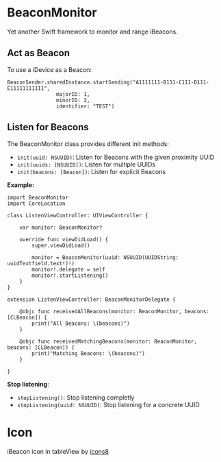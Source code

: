 # BeaconMonitor
Yet another Swift framework to monitor and range iBeacons.


## Act as Beacon

To use a iDevice as a Beacon:

    BeaconSender.sharedInstance.startSending("A1111111-B111-C111-D111-E11111111111",
                    majorID: 1,
                    minorID: 2,
                    identifier: "TEST")


## Listen for Beacons

The BeaconMonitor class provides different init methods:

* `init(uuid: NSUUID)`: Listen for Beacons with the given proximity UUID
* `init(uuids: [NSUUID])`: Listen for multiple UUIDs
* `init(beacons: [Beacon])`: Listen for explicit Beacons


**Example:**

	import BeaconMonitor
    import CoreLocation

    class ListenViewController: UIViewController {

        var monitor: BeaconMonitor?

        override func viewDidLoad() {
        	super.viewDidLoad()

        	monitor = BeaconMonitor(uuid: NSUUID(UUIDString: uuidTextfield.text!)!)
        	monitor!.delegate = self
        	monitor!.startListening()
        }
    }

    extension ListenViewController: BeaconMonitorDelegate {

    	@objc func receivedAllBeacons(monitor: BeaconMonitor, beacons: [CLBeacon]) {
        	print("All Beacons: \(beacons)")
    	}

    	@objc func receivedMatchingBeacons(monitor: BeaconMonitor, beacons: [CLBeacon]) {
        	print("Matching Beacons: \(beacons)")
    	}

	}

**Stop listening**:

* `stopListening()`: Stop listening completly
* `stopListening(uuid: NSUUID)`: Stop listening for a concrete UUID


# Icon

iBeacon icon in tableView by [icons8](https://icons8.com/web-app/13645/ibeacon)
